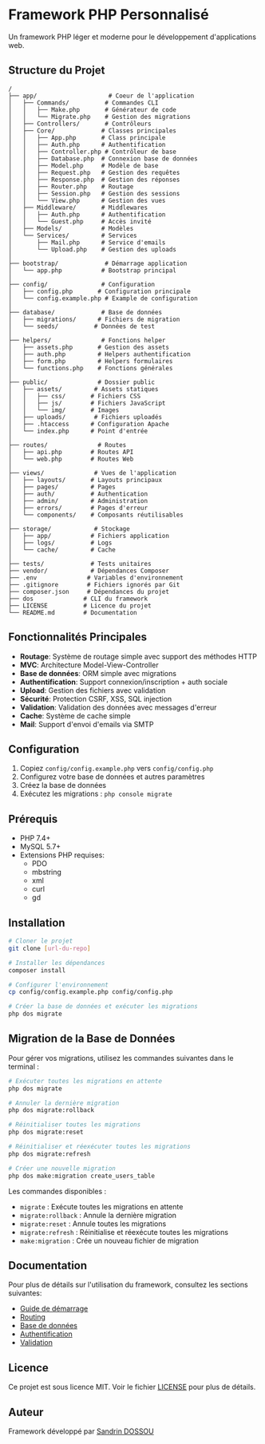 # Framework PHP Personnalisé

Un framework PHP léger et moderne pour le développement d'applications web.

## Structure du Projet

```
/
├── app/                    # Coeur de l'application
│   ├── Commands/          # Commandes CLI
│   │   ├── Make.php       # Générateur de code
│   │   └── Migrate.php    # Gestion des migrations
│   ├── Controllers/       # Contrôleurs
│   ├── Core/             # Classes principales
│   │   ├── App.php       # Class principale
│   │   ├── Auth.php      # Authentification
│   │   ├── Controller.php # Contrôleur de base
│   │   ├── Database.php  # Connexion base de données
│   │   ├── Model.php     # Modèle de base
│   │   ├── Request.php   # Gestion des requêtes
│   │   ├── Response.php  # Gestion des réponses
│   │   ├── Router.php    # Routage
│   │   ├── Session.php   # Gestion des sessions
│   │   └── View.php      # Gestion des vues
│   ├── Middleware/       # Middlewares
│   │   ├── Auth.php      # Authentification
│   │   └── Guest.php     # Accès invité 
│   ├── Models/           # Modèles
│   └── Services/         # Services
│       ├── Mail.php      # Service d'emails
│       └── Upload.php    # Gestion des uploads
│
├── bootstrap/             # Démarrage application
│   └── app.php           # Bootstrap principal
│
├── config/               # Configuration
│   ├── config.php       # Configuration principale
│   └── config.example.php # Example de configuration
│
├── database/             # Base de données
│   ├── migrations/      # Fichiers de migration
│   └── seeds/          # Données de test
│
├── helpers/              # Fonctions helper
│   ├── assets.php       # Gestion des assets
│   ├── auth.php         # Helpers authentification
│   ├── form.php         # Helpers formulaires
│   └── functions.php    # Fonctions générales
│
├── public/              # Dossier public
│   ├── assets/         # Assets statiques
│   │   ├── css/       # Fichiers CSS
│   │   ├── js/        # Fichiers JavaScript
│   │   └── img/       # Images
│   ├── uploads/        # Fichiers uploadés
│   ├── .htaccess      # Configuration Apache
│   └── index.php      # Point d'entrée
│
├── routes/              # Routes
│   ├── api.php        # Routes API
│   └── web.php        # Routes Web
│
├── views/              # Vues de l'application
│   ├── layouts/       # Layouts principaux
│   ├── pages/         # Pages
│   ├── auth/          # Authentication
│   ├── admin/         # Administration
│   ├── errors/        # Pages d'erreur
│   └── components/    # Composants réutilisables
│
├── storage/            # Stockage
│   ├── app/           # Fichiers application
│   ├── logs/          # Logs
│   └── cache/         # Cache
│
├── tests/             # Tests unitaires
├── vendor/            # Dépendances Composer
├── .env              # Variables d'environnement
├── .gitignore        # Fichiers ignorés par Git
├── composer.json     # Dépendances du projet
├── dos              # CLI du framework
├── LICENSE          # Licence du projet
└── README.md        # Documentation
```

## Fonctionnalités Principales

- **Routage**: Système de routage simple avec support des méthodes HTTP
- **MVC**: Architecture Model-View-Controller
- **Base de données**: ORM simple avec migrations
- **Authentification**: Support connexion/inscription + auth sociale
- **Upload**: Gestion des fichiers avec validation
- **Sécurité**: Protection CSRF, XSS, SQL injection
- **Validation**: Validation des données avec messages d'erreur
- **Cache**: Système de cache simple
- **Mail**: Support d'envoi d'emails via SMTP

## Configuration

1. Copiez `config/config.example.php` vers `config/config.php`
2. Configurez votre base de données et autres paramètres
3. Créez la base de données
4. Exécutez les migrations : `php console migrate`

## Prérequis

- PHP 7.4+
- MySQL 5.7+
- Extensions PHP requises:
  - PDO
  - mbstring
  - xml
  - curl
  - gd

## Installation

```bash
# Cloner le projet
git clone [url-du-repo]

# Installer les dépendances
composer install

# Configurer l'environnement
cp config/config.example.php config/config.php

# Créer la base de données et exécuter les migrations
php dos migrate
```

## Migration de la Base de Données

Pour gérer vos migrations, utilisez les commandes suivantes dans le terminal :

```bash
# Exécuter toutes les migrations en attente
php dos migrate

# Annuler la dernière migration
php dos migrate:rollback

# Réinitialiser toutes les migrations
php dos migrate:reset

# Réinitialiser et réexécuter toutes les migrations
php dos migrate:refresh

# Créer une nouvelle migration
php dos make:migration create_users_table
```

Les commandes disponibles :
- `migrate` : Exécute toutes les migrations en attente
- `migrate:rollback` : Annule la dernière migration
- `migrate:reset` : Annule toutes les migrations
- `migrate:refresh` : Réinitialise et réexécute toutes les migrations
- `make:migration` : Crée un nouveau fichier de migration

## Documentation

Pour plus de détails sur l'utilisation du framework, consultez les sections suivantes:

- [Guide de démarrage](docs/getting-started.md)
- [Routing](docs/routing.md)
- [Base de données](docs/database.md)
- [Authentification](docs/auth.md)
- [Validation](docs/validation.md)

## Licence

Ce projet est sous licence MIT. Voir le fichier [LICENSE](LICENSE) pour plus de détails.

## Auteur

Framework développé par [Sandrin DOSSOU](https://www.sandrindossou.com)
